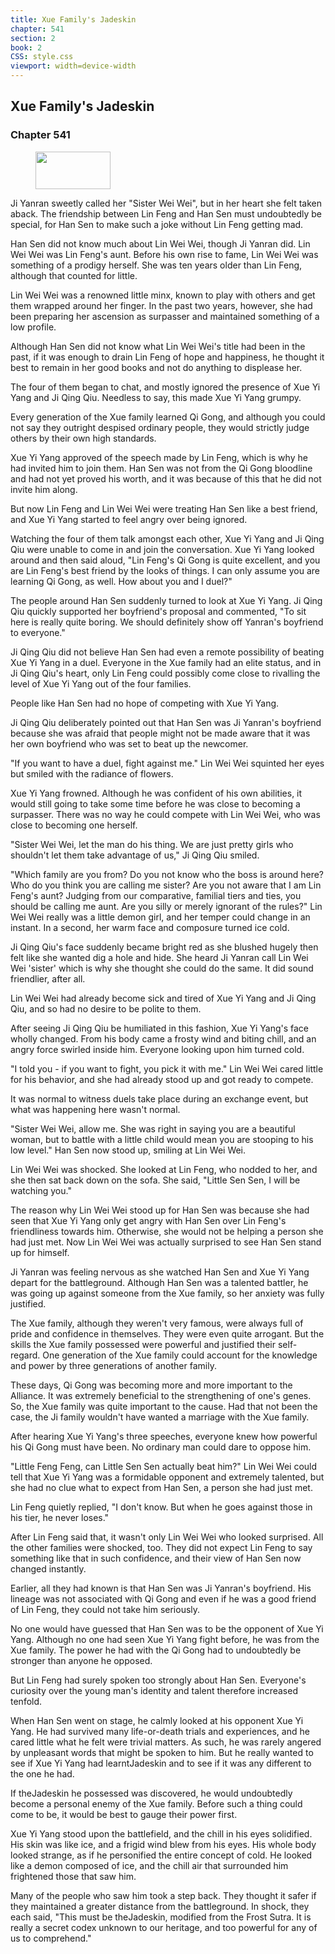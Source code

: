 ```yaml
---
title: Xue Family's Jadeskin
chapter: 541
section: 2
book: 2
CSS: style.css
viewport: width=device-width
---
```


## Xue Family's Jadeskin

### Chapter 541

<figure>
	<img src="../Images/gem.gif" alt="" id="gem" width="120" height="60" />
</figure>

Ji Yanran sweetly called her "Sister Wei Wei", but in her heart she felt taken aback. The friendship between Lin Feng and Han Sen must undoubtedly be special, for Han Sen to make such a joke without Lin Feng getting mad.

Han Sen did not know much about Lin Wei Wei, though Ji Yanran did. Lin Wei Wei was Lin Feng's aunt. Before his own rise to fame, Lin Wei Wei was something of a prodigy herself. She was ten years older than Lin Feng, although that counted for little.

Lin Wei Wei was a renowned little minx, known to play with others and get them wrapped around her finger. In the past two years, however, she had been preparing her ascension as surpasser and maintained something of a low profile.

Although Han Sen did not know what Lin Wei Wei's title had been in the past, if it was enough to drain Lin Feng of hope and happiness, he thought it best to remain in her good books and not do anything to displease her.

The four of them began to chat, and mostly ignored the presence of Xue Yi Yang and Ji Qing Qiu. Needless to say, this made Xue Yi Yang grumpy.

Every generation of the Xue family learned Qi Gong, and although you could not say they outright despised ordinary people, they would strictly judge others by their own high standards.

Xue Yi Yang approved of the speech made by Lin Feng, which is why he had invited him to join them. Han Sen was not from the Qi Gong bloodline and had not yet proved his worth, and it was because of this that he did not invite him along.

But now Lin Feng and Lin Wei Wei were treating Han Sen like a best friend, and Xue Yi Yang started to feel angry over being ignored.

Watching the four of them talk amongst each other, Xue Yi Yang and Ji Qing Qiu were unable to come in and join the conversation. Xue Yi Yang looked around and then said aloud, "Lin Feng's Qi Gong is quite excellent, and you are Lin Feng's best friend by the looks of things. I can only assume you are learning Qi Gong, as well. How about you and I duel?"

The people around Han Sen suddenly turned to look at Xue Yi Yang. Ji Qing Qiu quickly supported her boyfriend's proposal and commented, "To sit here is really quite boring. We should definitely show off Yanran's boyfriend to everyone."

Ji Qing Qiu did not believe Han Sen had even a remote possibility of beating Xue Yi Yang in a duel. Everyone in the Xue family had an elite status, and in Ji Qing Qiu's heart, only Lin Feng could possibly come close to rivalling the level of Xue Yi Yang out of the four families.

People like Han Sen had no hope of competing with Xue Yi Yang.

Ji Qing Qiu deliberately pointed out that Han Sen was Ji Yanran's boyfriend because she was afraid that people might not be made aware that it was her own boyfriend who was set to beat up the newcomer.

"If you want to have a duel, fight against me." Lin Wei Wei squinted her eyes but smiled with the radiance of flowers.

Xue Yi Yang frowned. Although he was confident of his own abilities, it would still going to take some time before he was close to becoming a surpasser. There was no way he could compete with Lin Wei Wei, who was close to becoming one herself.

"Sister Wei Wei, let the man do his thing. We are just pretty girls who shouldn't let them take advantage of us," Ji Qing Qiu smiled.

"Which family are you from? Do you not know who the boss is around here? Who do you think you are calling me sister? Are you not aware that I am Lin Feng's aunt? Judging from our comparative, familial tiers and ties, you should be calling me aunt. Are you silly or merely ignorant of the rules?" Lin Wei Wei really was a little demon girl, and her temper could change in an instant. In a second, her warm face and composure turned ice cold.

Ji Qing Qiu's face suddenly became bright red as she blushed hugely then felt like she wanted dig a hole and hide. She heard Ji Yanran call Lin Wei Wei 'sister' which is why she thought she could do the same. It did sound friendlier, after all.

Lin Wei Wei had already become sick and tired of Xue Yi Yang and Ji Qing Qiu, and so had no desire to be polite to them.

After seeing Ji Qing Qiu be humiliated in this fashion, Xue Yi Yang's face wholly changed. From his body came a frosty wind and biting chill, and an angry force swirled inside him. Everyone looking upon him turned cold.

"I told you - if you want to fight, you pick it with me." Lin Wei Wei cared little for his behavior, and she had already stood up and got ready to compete.

It was normal to witness duels take place during an exchange event, but what was happening here wasn't normal.

"Sister Wei Wei, allow me. She was right in saying you are a beautiful woman, but to battle with a little child would mean you are stooping to his low level." Han Sen now stood up, smiling at Lin Wei Wei.

Lin Wei Wei was shocked. She looked at Lin Feng, who nodded to her, and she then sat back down on the sofa. She said, "Little Sen Sen, I will be watching you."

The reason why Lin Wei Wei stood up for Han Sen was because she had seen that Xue Yi Yang only get angry with Han Sen over Lin Feng's friendliness towards him. Otherwise, she would not be helping a person she had just met. Now Lin Wei Wei was actually surprised to see Han Sen stand up for himself.

Ji Yanran was feeling nervous as she watched Han Sen and Xue Yi Yang depart for the battleground. Although Han Sen was a talented battler, he was going up against someone from the Xue family, so her anxiety was fully justified.

The Xue family, although they weren't very famous, were always full of pride and confidence in themselves. They were even quite arrogant. But the skills the Xue family possessed were powerful and justified their self-regard. One generation of the Xue family could account for the knowledge and power by three generations of another family.

These days, Qi Gong was becoming more and more important to the Alliance. It was extremely beneficial to the strengthening of one's genes. So, the Xue family was quite important to the cause. Had that not been the case, the Ji family wouldn't have wanted a marriage with the Xue family.

After hearing Xue Yi Yang's three speeches, everyone knew how powerful his Qi Gong must have been. No ordinary man could dare to oppose him.

"Little Feng Feng, can Little Sen Sen actually beat him?" Lin Wei Wei could tell that Xue Yi Yang was a formidable opponent and extremely talented, but she had no clue what to expect from Han Sen, a person she had just met.

Lin Feng quietly replied, "I don't know. But when he goes against those in his tier, he never loses."

After Lin Feng said that, it wasn't only Lin Wei Wei who looked surprised. All the other families were shocked, too. They did not expect Lin Feng to say something like that in such confidence, and their view of Han Sen now changed instantly.

Earlier, all they had known is that Han Sen was Ji Yanran's boyfriend. His lineage was not associated with Qi Gong and even if he was a good friend of Lin Feng, they could not take him seriously.

No one would have guessed that Han Sen was to be the opponent of Xue Yi Yang. Although no one had seen Xue Yi Yang fight before, he was from the Xue family. The power he had with the Qi Gong had to undoubtedly be stronger than anyone he opposed.

But Lin Feng had surely spoken too strongly about Han Sen. Everyone's curiosity over the young man's identity and talent therefore increased tenfold.

When Han Sen went on stage, he calmly looked at his opponent Xue Yi Yang. He had survived many life-or-death trials and experiences, and he cared little what he felt were trivial matters. As such, he was rarely angered by unpleasant words that might be spoken to him. But he really wanted to see if Xue Yi Yang had learntJadeskin and to see if it was any different to the one he had.

If theJadeskin he possessed was discovered, he would undoubtedly become a personal enemy of the Xue family. Before such a thing could come to be, it would be best to gauge their power first.

Xue Yi Yang stood upon the battlefield, and the chill in his eyes solidified. His skin was like ice, and a frigid wind blew from his eyes. His whole body looked strange, as if he personified the entire concept of cold. He looked like a demon composed of ice, and the chill air that surrounded him frightened those that saw him.

Many of the people who saw him took a step back. They thought it safer if they maintained a greater distance from the battleground. In shock, they each said, "This must be theJadeskin, modified from the Frost Sutra. It is really a secret codex unknown to our heritage, and too powerful for any of us to comprehend."